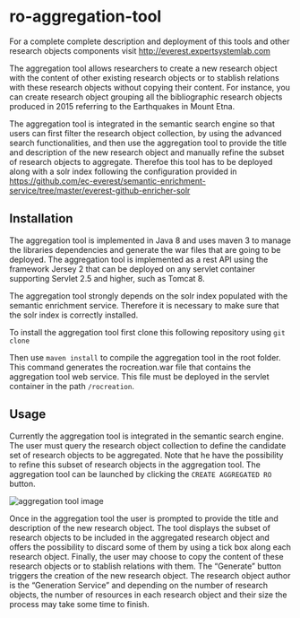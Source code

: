 # ro-aggregation-tool

For a complete complete description and deployment of this tools and other research objects components visit http://everest.expertsystemlab.com

The aggregation tool allows researchers to create a new research object with the content of other existing research objects or to stablish relations with these research objects without copying their content. For instance, you can create research object grouping all the bibliographic research objects produced in 2015 referring to the Earthquakes in Mount Etna. 

The aggregation tool is integrated in the semantic search engine so that users can first filter the research object collection, by using the advanced search functionalities, and then use the aggregation tool to provide the title and description of the new research object and manually refine the subset of research objects to aggregate. Therefoe this tool has to be deployed along with a solr index following the configuration provided in https://github.com/ec-everest/semantic-enrichment-service/tree/master/everest-github-enricher-solr

## Installation

The aggregation tool is implemented in Java 8 and uses maven 3 to manage the libraries dependencies and generate the war files that are going to be deployed. The aggregation tool is implemented as a rest API using the framework Jersey 2 that can be deployed on any servlet container supporting Servlet 2.5 and higher, such as Tomcat 8.  

The aggregation tool strongly depends on the solr index populated with the semantic enrichment service. Therefore it is necessary to make sure that the solr index is correctly installed.

To install the aggregation tool first clone this following repository using `git clone`

Then use `maven install` to compile the aggregation tool in the root folder. This command generates the rocreation.war file that contains the aggregation tool web service. This file must be deployed in the servlet container in the path `/rocreation`. 

## Usage

Currently the aggregation tool is integrated in the semantic search engine. The user must query the research object collection to define the candidate set of research objects to be aggregated. Note that he have the possibility to refine this subset of research objects in the aggregation tool. The aggregation tool can be launched by clicking the `CREATE AGGREGATED RO` button.

![aggregation tool image](http://everest.expertsystemlab.com/home/aggscreen.png)

Once in the aggregation tool the user is prompted to provide the title and description of the new research object. The tool displays the subset of research objects to be included in the aggregated research object and offers the possibility to discard some of them by using a tick box along each research object. Finally, the user may choose to copy the content of these research objects or to stablish relations with them. The “Generate” button triggers the creation of the new research object. The research object author is the “Generation Service” and depending on the number of research objects, the number of resources in each research object and their size the process may take some time to finish. 
